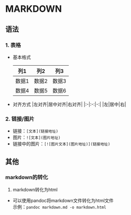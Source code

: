 # MARKDOWN
## 语法
### 1. 表格
- 基本格式

  |列1|列2|列3|
  |-|-|-|
  |数据1|数据2|数据3|
  |数据4|数据5|数据6|  

- 对齐方式
  |左对齐|居中对齐|右对齐|
  |:-|:-:|-:|
  |左|居中|右|

### 2. 链接/图片
- 链接：`[文本](链接地址)`
- 图片：`![文本](图片地址)`
- 链接中的图片：`[![图片文本](图片地址)](链接地址)`

## 其他
### markdown的转化
1. markdown转化为html
- 可以使用pandoc将markdown文件转化为html文件  
  示例：`pandoc markdown.md -o markdown.html`
   